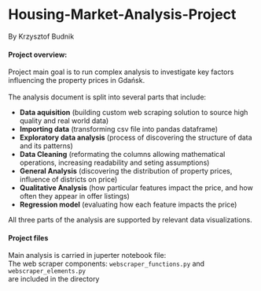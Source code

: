 # Housing-Market-Analysis-Project
By Krzysztof Budnik

#### **Project overview**: 
Project main goal is to run complex analysis to investigate key factors influencing the property prices in Gdańsk. <br />
<br />
The analysis document is split into several parts that include:
- **Data aquisition** (building custom web scraping solution to source high quality and real world data)
- **Importing data** (transforming csv file into pandas dataframe)
- **Exploratory data analysis** (process of discovering the structure of data and its patterns)
- **Data Cleaning** (reformating the columns allowing mathematical operations, increasing readability and seting assumptions)
- **General Analysis** (discovering the distribution of property prices, influence of districts on price)
- **Qualitative Analysis** (how particular features impact the price, and how often they appear in offer listings)
- **Regression model** (evaluating how each feature impacts the price)

All three parts of the analysis are supported by relevant data visualizations.

#### **Project files**
Main analysis is carried in juperter notebook file: <br />
The web scraper components: `webscraper_functions.py` and `webscraper_elements.py` <br /> 
are included in the directory
